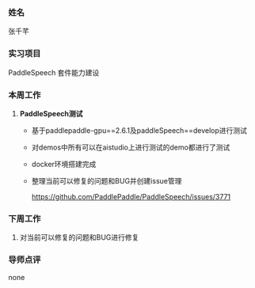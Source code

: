 ### 姓名

张千芊

### 实习项目

PaddleSpeech 套件能力建设

### 本周工作

1. **PaddleSpeech测试**
   
   * 基于paddlepaddle-gpu\==2.6.1及paddleSpeech\==develop进行测试
   
   * 对demos中所有可以在aistudio上进行测试的demo都进行了测试
   
   * docker环境搭建完成
   
   * 整理当前可以修复的问题和BUG并创建issue管理
   
     https://github.com/PaddlePaddle/PaddleSpeech/issues/3771

### 下周工作

1. 对当前可以修复的问题和BUG进行修复

### 导师点评

none
